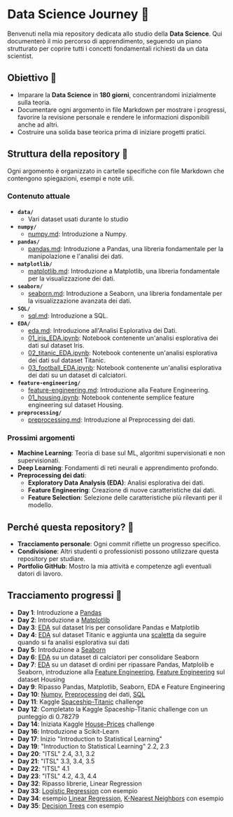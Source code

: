 # Data Science Journey 🚀

Benvenuti nella mia repository dedicata allo studio della **Data Science**. Qui documenterò il mio percorso di apprendimento, seguendo un piano strutturato per coprire tutti i concetti fondamentali richiesti da un data scientist.

## Obiettivo 🎯
- Imparare la **Data Science** in **180 giorni**, concentrandomi inizialmente sulla teoria.
- Documentare ogni argomento in file Markdown per mostrare i progressi, favorire la revisione personale e rendere le informazioni disponibili anche ad altri.
- Costruire una solida base teorica prima di iniziare progetti pratici.

## Struttura della repository 📂
Ogni argomento è organizzato in cartelle specifiche con file Markdown che contengono spiegazioni, esempi e note utili.

### Contenuto attuale
- **`data/`**
  - Vari dataset usati durante lo studio
- **`numpy/`**
  - [numpy.md](numpy/numpy.md): Introduzione a Numpy.
- **`pandas/`**
  - [pandas.md](pandas/pandas.md): Introduzione a Pandas, una libreria fondamentale per la manipolazione e l'analisi dei dati.
- **`matplotlib/`**
  - [matplotlib.md](matplotlib/matplotlib.md): Introduzione a Matplotlib, una libreria fondamentale per la visualizzazione dei dati.
- **`seaborn/`**
  - [seaborn.md](seaborn/seaborn.md): Introduzione a Seaborn, una libreria fondamentale per la visualizzazione avanzata dei dati.
- **`SQL/`**
  - [sql.md](SQL/sql.md): Introduzione a SQL.
- **`EDA/`**
  - [eda.md](EDA/eda.md): Introduzione all'Analisi Esplorativa dei Dati.
  - [01_iris_EDA.ipynb](EDA/01_iris_EDA.ipynb): Notebook contenente un'analisi esplorativa dei dati sul dataset Iris.
  - [02_titanic_EDA.ipynb](EDA/02_titanic_EDA.ipynb): Notebook contenente un'analisi esplorativa dei dati sul dataset Titanic.
  - [03_football_EDA.ipynb](EDA/03_football_EDA.ipynb): Notebook contenente un'analisi esplorativa dei dati su un dataset di calciatori.
- **`feature-engineering/`**
  - [feature-engineering.md](feature-engineering/feature-engineering.md): Introduzione alla Feature Engineering.
  - [01_housing.ipynb](feature-engineering/01_housing.ipynb): Notebook contenente semplice feature engineering sul dataset Housing.
- **`preprocessing/`**
  - [preprocessing.md](preprocessing/preprocessing.md): Introduzione al Preprocessing dei dati.

### Prossimi argomenti
- **Machine Learning**: Teoria di base sul ML, algoritmi supervisionati e non supervisionati.
- **Deep Learning**: Fondamenti di reti neurali e apprendimento profondo.
- **Preprocessing dei dati**: 
  - **Exploratory Data Analysis (EDA)**: Analisi esplorativa dei dati.
  - **Feature Engineering**: Creazione di nuove caratteristiche dai dati.
  - **Feature Selection**: Selezione delle caratteristiche più rilevanti per il modello.

## Perché questa repository? 🤔
- **Tracciamento personale**: Ogni commit riflette un progresso specifico.
- **Condivisione**: Altri studenti o professionisti possono utilizzare questa repository per studiare.
- **Portfolio GitHub**: Mostro la mia attività e competenze agli eventuali datori di lavoro.

## Tracciamento progressi 📆
- **Day 1**: Introduzione a [Pandas](pandas/pandas.md) 
- **Day 2**: Introduzione a [Matplotlib](matplotlib/matplotlib.md)
- **Day 3**: [EDA](EDA/01_iris_EDA.ipynb) sul dataset Iris per consolidare Pandas e Matplotlib
- **Day 4**: [EDA](EDA/02_titanic_EDA.ipynb) sul dataset Titanic e aggiunta una [scaletta](EDA/eda.md) da seguire quando si fa analisi esplorativa sui dati
- **Day 5**: Introduzione a [Seaborn](seaborn/seaborn.md)
- **Day 6**: [EDA](EDA/03_football_EDA.ipynb) su un dataset di calciatori per consolidare Seaborn
- **Day 7**: [EDA](EDA/04_superstore_EDA.ipynb) su un dataset di ordini per ripassare Pandas, Matplolib e Seaborn, introduzione alla [Feature Engineering](feature-engineering/feature-engineering.md), [Feature Engineering](feature-engineering/01_housing.ipynb) sul dataset Housing
- **Day 9**: Ripasso Pandas, Matplotlib, Seaborn, EDA e Feature Engineering
- **Day 10**: [Numpy](numpy/numpy.md), [Preprocessing](preprocessing/preprocessing.md) dei dati, [SQL](SQL/sql.md)
- **Day 11**: Kaggle [Spaceship-Titanic](preprocessing/02_spaceship_titanic.ipynb) challenge
- **Day 12**: Completato la Kaggle Spaceship-Titanic challenge con un punteggio di 0.78279
- **Day 14**: Iniziata Kaggle [House-Prices](preprocessing/03_house_prices.ipynb) challenge
- **Day 16**: Introduzione a Scikit-Learn
- **Day 17**: Inizio "Introduction to Statistical Learning"
- **Day 19**: "Introduction to Statistical Learning" 2.2, 2.3 
- **Day 20**: "ITSL" 2.4, 3.1, 3.2
- **Day 21**: "ITSL" 3.3, 3.4, 3.5
- **Day 22**: "ITSL" 4.1
- **Day 23**: "ITSL" 4.2, 4.3, 4.4
- **Day 32**: Ripasso librerie, Linear Regression
- **Day 33**: [Logistic Regression](scikit-learn/models/logistic_regression.ipynb) con esempio
- **Day 34**: esempio [Linear Regression](scikit-learn/models/linear_regression.ipynb), [K-Nearest Neighbors](scikit-learn/models/k_nearest_neighbors.ipynb) con esempio
- **Day 35**: [Decision Trees](scikit-learn/models/decision_trees.ipynb) con esempio